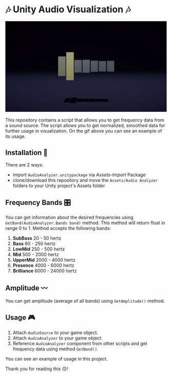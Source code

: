 # 🎶 Unity Audio Visualization 🎶

![banner](https://github.com/akihiko47/Unity-Audio-Visualization/blob/main/Images/example.gif)

This repository contains a script that allows you to get frequency data from a sound source. The script allows you to get normalized, smoothed data for further usage in visualization. 
On the gif above you can see an example of its usage.

## Installation 🔧
There are 2 ways:
- import `AudioAnalyzer.unitypackage` via *Assets-Import* Package
- clone/download this repository and move the `Assets/Audio Analyzer` folders to your Unity project's Assets folder

## Frequency Bands 🎛️
You can get information about the desired frequencies using `GetBand(AudioAnalyzer.Bands band)` method. This method will return float in range 0 to 1. Method accepts the following bands:
1) **SubBass**      20   - 50     hertz
2) **Bass**         60   - 250    hertz  
3) **LowMid**       250  - 500    hertz
4) **Mid**          500  - 2000   hertz
5) **UpperMid**     2000 - 4000   hertz
6) **Presence**     4000 - 6000   hertz
7) **Brilliance**   6000 - 24000  hertz

## Amplitude 〰️
You can get amplitude (average of all bands) using `GetAmplitude()` method.

## Usage 🎮
1) Attach `AudioSource` to your game object.
2) Attach `AudioAnalyzer` to your game object.
3) Reference `AudioAnalyzer` component from other scripts and get frequency data using method `GetBand()`.

You can see an example of usage in this project.

Thank you for reading this 😊!